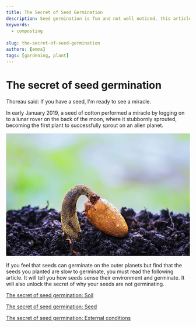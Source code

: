 ```yaml
---
title: The Secret of Seed Germination
description: Seed germination is fun and not well noticed, this article explain how seed germination works.
keywords:
  - composting

slug: the-secret-of-seed-germination
authors: [emma]
tags: [gardening, plant]
---
```


# The secret of seed germination


Thoreau said: If you have a seed, I'm ready to see a miracle.

In early January 2019, a seed of cotton performed a miracle by logging on to a lunar rover on the back of the moon, 
where it stubbornly sprouted, becoming the first plant to successfully sprout on an alien planet.
<!-- truncate -->


![](./img/img_1.png)


If you feel that seeds can germinate on the outer planets but find that the seeds you planted are slow to germinate, 
you must read the following article. It will tell you how seeds sense their environment and germinate. 
It will also unlock the secret of why your seeds are not germinating.

[The secret of seed germination: Soil](/blog/the-secret-of-seed-germination-soil)

[The secret of seed germination: Seed](/blog/the-secret-of-seed-germination-seed)

[The secret of seed germination: External conditions](/blog/the-secret-of-seed-germination-external-conditions)
